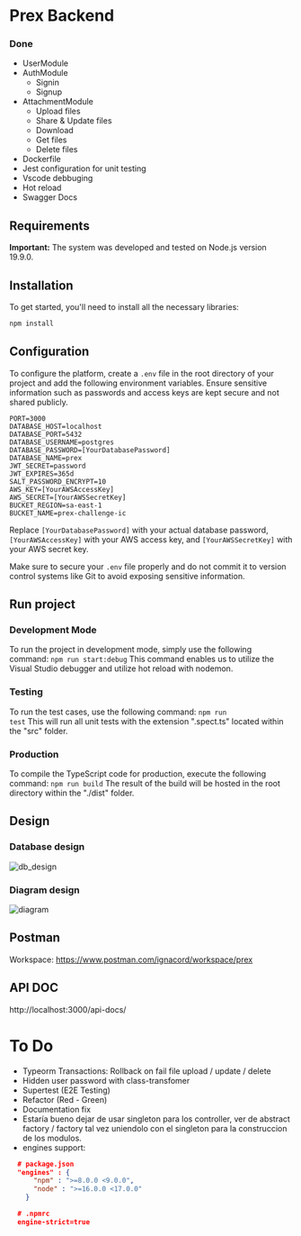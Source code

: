 # Prex Backend

### Done
- UserModule
- AuthModule
  - Signin
  - Signup
- AttachmentModule
  - Upload files
  - Share & Update files
  - Download
  - Get files
  - Delete files
- Dockerfile
- Jest configuration for unit testing
- Vscode debbuging
- Hot reload
- Swagger Docs

## Requirements

**Important:**
The system was developed and tested on Node.js version 19.9.0.

## Installation

To get started, you'll need to install all the necessary libraries:

```bash
npm install
```

## Configuration

To configure the platform, create a `.env` file in the root directory of your project and add the following environment variables. Ensure sensitive information such as passwords and access keys are kept secure and not shared publicly.

```dotenv
PORT=3000
DATABASE_HOST=localhost
DATABASE_PORT=5432
DATABASE_USERNAME=postgres
DATABASE_PASSWORD=[YourDatabasePassword]
DATABASE_NAME=prex
JWT_SECRET=password
JWT_EXPIRES=365d
SALT_PASSWORD_ENCRYPT=10
AWS_KEY=[YourAWSAccessKey]
AWS_SECRET=[YourAWSSecretKey]
BUCKET_REGION=sa-east-1
BUCKET_NAME=prex-challenge-ic
```
Replace `[YourDatabasePassword]` with your actual database password, `[YourAWSAccessKey]` with your AWS access key, and `[YourAWSSecretKey]` with your AWS secret key.

Make sure to secure your `.env` file properly and do not commit it to version control systems like Git to avoid exposing sensitive information.

## Run project

### Development Mode
To run the project in development mode, simply use the following command:
<code>npm run start:debug</code>
This command enables us to utilize the Visual Studio debugger and utilize hot reload with nodemon.

### Testing
To run the test cases, use the following command:
<code>npm run test</code>
This will run all unit tests with the extension ".spect.ts" located within the "src" folder.

### Production
To compile the TypeScript code for production, execute the following command:
<code>npm run build</code>
The result of the build will be hosted in the root directory within the "./dist" folder.

## Design

### Database design
![db_design](https://github.com/NachoCordoba/prex-back/assets/31554015/ac6d9a5f-5142-41c8-b1b8-0eb9b4258913)

### Diagram design
![diagram](https://github.com/NachoCordoba/prex-back/assets/31554015/11e05b01-a6f4-4df2-87c6-71e7ec5ea51d)

## Postman

Workspace: https://www.postman.com/ignacord/workspace/prex

## API DOC

http://localhost:3000/api-docs/

# To Do
- Typeorm Transactions: Rollback on fail file upload / update / delete
- Hidden user password with class-transfomer
- Supertest (E2E Testing)
- Refactor (Red - Green)
- Documentation fix
- Estaría bueno dejar de usar singleton para los controller, ver de abstract factory / factory tal vez uniendolo con el singleton para la construccion de los modulos.
- engines support:

```json
  # package.json
  "engines" : { 
      "npm" : ">=8.0.0 <9.0.0",
      "node" : ">=16.0.0 <17.0.0"
    }
  ```
```json
  # .npmrc
  engine-strict=true
```
